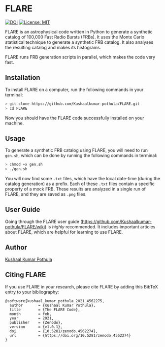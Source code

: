 # FLARE
[![DOI](https://zenodo.org/badge/340846727.svg)](https://doi.org/10.5281/zenodo.4562274)  [![License: MIT](https://img.shields.io/badge/License-MIT-yellow.svg)](https://opensource.org/licenses/MIT)



FLARE is an astrophysical code written in Python to generate a synthetic catalog of 100,000 Fast Radio Bursts (FRBs). It uses the Monte Carlo statistical technique to generate a synthetic FRB catalog. It also analyses the resulting catalog and makes its histograms.

FLARE runs FRB generation scripts in parallel, which makes the code very fast.
## Installation 
To install FLARE on a computer, run the following commands in your terminal:
```bash
> git clone https://github.com/Kushaalkumar-pothula/FLARE.git
> cd FLARE
```
Now you should have the FLARE code successfully installed on your machine.

## Usage
To generate a synthetic FRB catalog using FLARE, you will need to run ```gen.sh```, which can be done by running the following commands in terminal:
```bash
> chmod +x gen.sh
> ./gen.sh
```
You will now find some ```.txt``` files, which have the local date-time (during the catalog generation) as a prefix. Each of these ```.txt``` files contain a specific property of a mock FRB.
These results are analyzed in a single run of FLARE, and they are saved as ```.png``` files.

## User Guide
Going through the FLARE user guide (https://github.com/Kushaalkumar-pothula/FLARE/wiki) is *highly* recommended. It includes important articles about FLARE, which are helpful for learning to use FLARE.

## Author
[Kushaal Kumar Pothula](https://sites.google.com/view/kushaal-kumar-pothula/)

## Citing FLARE
If you use FLARE in your research, please cite FLARE by adding this BibTeX entry to your bibliography:
```
@software{kushaal_kumar_pothula_2021_4562275,
  author       = {Kushaal Kumar Pothula},
  title        = {The FLARE Code},
  month        = feb,
  year         = 2021,
  publisher    = {Zenodo},
  version      = {v1.0.1},
  doi          = {10.5281/zenodo.4562274},
  url          = {https://doi.org/10.5281/zenodo.4562274}
}
```
